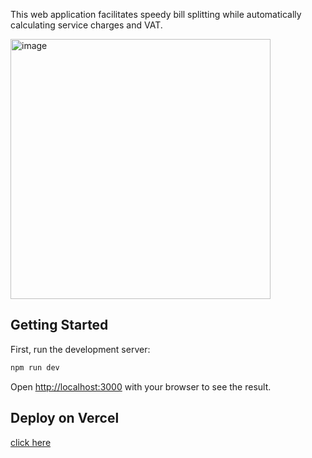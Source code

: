 This web application facilitates speedy bill splitting while automatically calculating service charges and VAT.

<img width="416" alt="image" src="https://github.com/luispuentesvega/split-bill/assets/5620082/c70977b4-4c81-4661-82fa-11c2bb2211a0">

## Getting Started

First, run the development server:

```bash
npm run dev
```

Open [http://localhost:3000](http://localhost:3000) with your browser to see the result.


## Deploy on Vercel

[click here](https://split-bill-th.vercel.app/)
